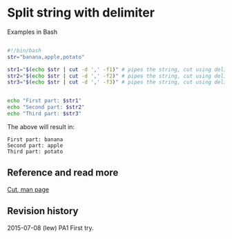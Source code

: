 Split string with delimiter
==============================
Examples in Bash

```sh

#!/bin/bash
str="banana,apple,potato"

str1="$(echo $str | cut -d ',' -f1)" # pipes the string, cut using delimiter "," field 1 (-f1)
str2="$(echo $str | cut -d ',' -f2)" # pipes the string, cut using delimiter "," field 2 (-f2)
str3="$(echo $str | cut -d ',' -f3)" # pipes the string, cut using delimiter "," field 3 (-f3)


echo "First part: $str1"
echo "Second part: $str2"
echo "Third part: $str3"

```
The above will result in:  
```
First part: banana
Second part: apple
Third part: potato
```  

Reference and read more
------------------------------

[Cut, man page](http://unixhelp.ed.ac.uk/CGI/man-cgi?cut)  


Revision history
------------------------------

2015-07-08 (lew) PA1 First try.
